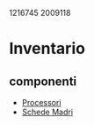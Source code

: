 1216745
2009118
# Inventario
## componenti
- [Processori](./processori.md)
- [Schede Madri](./schede_madri.md)